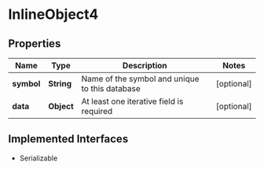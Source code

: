 

# InlineObject4


## Properties

Name | Type | Description | Notes
------------ | ------------- | ------------- | -------------
**symbol** | **String** | Name of the symbol and unique to this database |  [optional]
**data** | **Object** | At least one iterative field is required |  [optional]


## Implemented Interfaces

* Serializable


